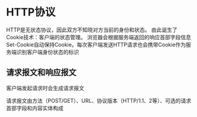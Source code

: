 # HTTP协议

HTTP是无状态协议，因此双方不知晓对方当前的身份和状态。 由此诞生了Cookie技术：客户端的状态管理。
浏览器会根据服务端返回的响应首部字段信息Set-Cookie自动保持Cookie。每次客户端发送HTTP请求也会携带Cookie作为服务端识别客户端身份状态的标识

## 请求报文和响应报文
客户端发起请求时会生成请求报文

请求报文由方法（POST/GET）、URL、协议版本（HTTP/1.1、2等）、可选的请求首部字段和内容实体构成